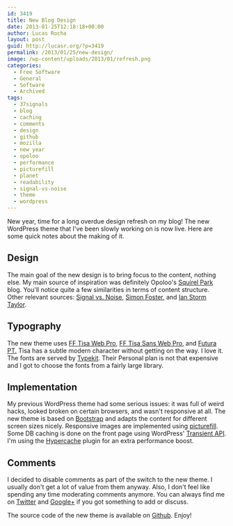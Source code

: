 ```yaml
---
id: 3419
title: New Blog Design
date: 2013-01-25T12:18:18+00:00
author: Lucas Rocha
layout: post
guid: http://lucasr.org/?p=3419
permalink: /2013/01/25/new-design/
image: /wp-content/uploads/2013/01/refresh.png
categories:
  - Free Software
  - General
  - Software
  - Archived
tags:
  - 37signals
  - blog
  - caching
  - comments
  - design
  - github
  - mozilla
  - new year
  - opoloo
  - performance
  - picturefill
  - planet
  - readability
  - signal-vs-noise
  - theme
  - wordpress
---
```

New year, time for a long overdue design refresh on my blog! The new WordPress
theme that I've been slowly working on is now live. Here are some quick notes
about the making of it.

## Design

The main goal of the new design is to bring focus to the content, nothing else.
My main source of inspiration was definitely Opoloo's [Squirel
Park](http://blog.opoloo.com/) blog. You'll notice quite a few similarities in
terms of content structure. Other relevant sources: [Signal vs.
Noise](http://37signals.com/svn/), [Simon
Foster](http://simonfosterdesign.com/blog/), and [Ian Storm
Taylor](http://ianstormtaylor.com/).

## Typography

The new theme uses [FF Tisa Web
Pro](https://typekit.com/fonts/ff-tisa-web-pro), [FF Tisa Sans Web
Pro](https://typekit.com/fonts/ff-tisa-sans-web-pro), and [Futura
PT.](https://typekit.com/fonts/futura-pt) Tisa has a subtle modern character
without getting on the way. I love it. The fonts are served by
[Typekit](https://typekit.com). Their Personal plan is not that expensive and I
got to choose the fonts from a fairly large library.

## Implementation

My previous WordPress theme had some serious issues: it was full of weird
hacks, looked broken on certain browsers, and wasn't responsive at all. The new
theme is based on [Bootstrap](http://twitter.github.com/bootstrap/) and adapts
the content for different screen sizes nicely. Responsive images are
implemented using [picturefill](https://github.com/scottjehl/picturefill). Some
DB caching is done on the front page using WordPress' [Transient
API](http://codex.wordpress.org/Transients_API). I'm using the
[Hypercache](http://wordpress.org/extend/plugins/hyper-cache/) plugin for an
extra performance boost.

## Comments

I decided to disable comments as part of the switch to the new theme. I usually
don't get a lot of value from them anyway. Also, I don't feel like spending any
time moderating comments anymore. You can always find me on
[Twitter](https://twitter.com/lucasratmundo) and
[Google+](http://gplus.to/lucasr) if you got something to add or discuss.

The source code of the new theme is available on
[Github](https://github.com/lucasr/wp-lucasr). Enjoy!
